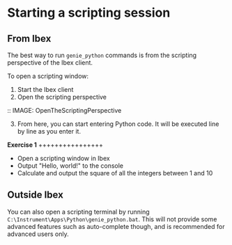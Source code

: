 

Starting a scripting session
============================

From Ibex
---------

The best way to run ``genie_python`` commands is from the scripting perspective of the Ibex client.

To open a scripting window:

1. Start the Ibex client
2. Open the scripting perspective

::
    IMAGE: OpenTheScriptingPerspective

3. From here, you can start entering Python code. It will be executed line by line as you enter it.

**Exercise 1**
++++++++++++++++

- Open a scripting window in Ibex
- Output "Hello, world!" to the console
- Calculate and output the square of all the integers between 1 and 10

Outside Ibex
------------

You can also open a scripting terminal by running ``C:\Instrument\Apps\Python\genie_python.bat``. This will not provide some advanced features such as auto-complete though, and is recommended for advanced users only.